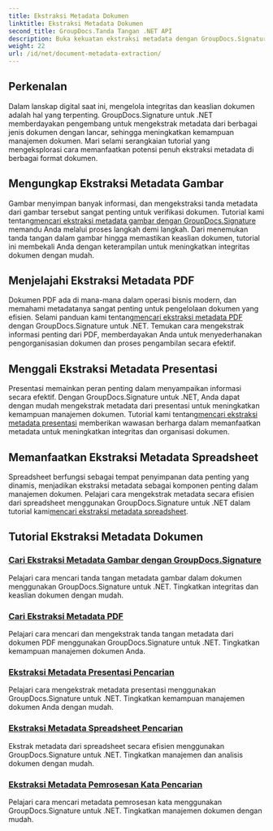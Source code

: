 ```yaml
---
title: Ekstraksi Metadata Dokumen
linktitle: Ekstraksi Metadata Dokumen
second_title: GroupDocs.Tanda Tangan .NET API
description: Buka kekuatan ekstraksi metadata dengan GroupDocs.Signature untuk .NET. Pelajari cara mencari dan mengekstrak metadata dokumen dengan mudah untuk meningkatkan pengelolaan.
weight: 22
url: /id/net/document-metadata-extraction/
---
```


## Perkenalan

Dalam lanskap digital saat ini, mengelola integritas dan keaslian dokumen adalah hal yang terpenting. GroupDocs.Signature untuk .NET memberdayakan pengembang untuk mengekstrak metadata dari berbagai jenis dokumen dengan lancar, sehingga meningkatkan kemampuan manajemen dokumen. Mari selami serangkaian tutorial yang mengeksplorasi cara memanfaatkan potensi penuh ekstraksi metadata di berbagai format dokumen.

## Mengungkap Ekstraksi Metadata Gambar
 Gambar menyimpan banyak informasi, dan mengekstraksi tanda metadata dari gambar tersebut sangat penting untuk verifikasi dokumen. Tutorial kami tentang[mencari ekstraksi metadata gambar dengan GroupDocs.Signature](./search-image-metadata-extraction/) memandu Anda melalui proses langkah demi langkah. Dari menemukan tanda tangan dalam gambar hingga memastikan keaslian dokumen, tutorial ini membekali Anda dengan keterampilan untuk meningkatkan integritas dokumen dengan mudah.

## Menjelajahi Ekstraksi Metadata PDF
Dokumen PDF ada di mana-mana dalam operasi bisnis modern, dan memahami metadatanya sangat penting untuk pengelolaan dokumen yang efisien. Selami panduan kami tentang[mencari ekstraksi metadata PDF](./search-pdf-metadata-extraction/) dengan GroupDocs.Signature untuk .NET. Temukan cara mengekstrak informasi penting dari PDF, memberdayakan Anda untuk menyederhanakan pengorganisasian dokumen dan proses pengambilan secara efektif.

## Menggali Ekstraksi Metadata Presentasi
 Presentasi memainkan peran penting dalam menyampaikan informasi secara efektif. Dengan GroupDocs.Signature untuk .NET, Anda dapat dengan mudah mengekstrak metadata dari presentasi untuk meningkatkan kemampuan manajemen dokumen. Tutorial kami tentang[mencari ekstraksi metadata presentasi](./search-presentation-metadata-extraction/) memberikan wawasan berharga dalam memanfaatkan metadata untuk meningkatkan integritas dan organisasi dokumen.

## Memanfaatkan Ekstraksi Metadata Spreadsheet
Spreadsheet berfungsi sebagai tempat penyimpanan data penting yang dinamis, menjadikan ekstraksi metadata sebagai komponen penting dalam manajemen dokumen. Pelajari cara mengekstrak metadata secara efisien dari spreadsheet menggunakan GroupDocs.Signature untuk .NET dalam tutorial kami[mencari ekstraksi metadata spreadsheet](./search-spreadsheet-metadata-extraction/). 

## Tutorial Ekstraksi Metadata Dokumen
### [Cari Ekstraksi Metadata Gambar dengan GroupDocs.Signature](./search-image-metadata-extraction/)
Pelajari cara mencari tanda tangan metadata gambar dalam dokumen menggunakan GroupDocs.Signature untuk .NET. Tingkatkan integritas dan keaslian dokumen dengan mudah.
### [Cari Ekstraksi Metadata PDF](./search-pdf-metadata-extraction/)
Pelajari cara mencari dan mengekstrak tanda tangan metadata dari dokumen PDF menggunakan GroupDocs.Signature untuk .NET. Tingkatkan kemampuan manajemen dokumen Anda.
### [Ekstraksi Metadata Presentasi Pencarian](./search-presentation-metadata-extraction/)
Pelajari cara mengekstrak metadata presentasi menggunakan GroupDocs.Signature untuk .NET. Tingkatkan kemampuan manajemen dokumen Anda dengan mudah.
### [Ekstraksi Metadata Spreadsheet Pencarian](./search-spreadsheet-metadata-extraction/)
Ekstrak metadata dari spreadsheet secara efisien menggunakan GroupDocs.Signature untuk .NET. Tingkatkan manajemen dan analisis dokumen dengan mudah.
### [Ekstraksi Metadata Pemrosesan Kata Pencarian](./search-word-processing-metadata-extraction/)
Pelajari cara mencari metadata pemrosesan kata menggunakan GroupDocs.Signature untuk .NET. Tingkatkan manajemen dokumen dengan mudah.
